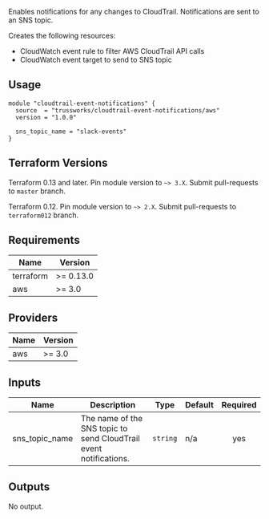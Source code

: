 Enables notifications for any changes to CloudTrail. Notifications are sent to an SNS topic.

Creates the following resources:

- CloudWatch event rule to filter AWS CloudTrail API calls
- CloudWatch event target to send to SNS topic

## Usage

```hcl
module "cloudtrail-event-notifications" {
  source  = "trussworks/cloudtrail-event-notifications/aws"
  version = "1.0.0"

  sns_topic_name = "slack-events"
}
```

## Terraform Versions

Terraform 0.13 and later. Pin module version to `~> 3.X`. Submit pull-requests to `master` branch.

Terraform 0.12. Pin module version to `~> 2.X`. Submit pull-requests to `terraform012` branch.

<!-- BEGINNING OF PRE-COMMIT-TERRAFORM DOCS HOOK -->
## Requirements

| Name | Version |
|------|---------|
| terraform | >= 0.13.0 |
| aws | >= 3.0 |

## Providers

| Name | Version |
|------|---------|
| aws | >= 3.0 |

## Inputs

| Name | Description | Type | Default | Required |
|------|-------------|------|---------|:--------:|
| sns\_topic\_name | The name of the SNS topic to send CloudTrail event notifications. | `string` | n/a | yes |

## Outputs

No output.

<!-- END OF PRE-COMMIT-TERRAFORM DOCS HOOK -->
